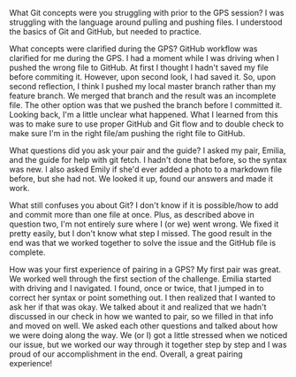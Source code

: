 What Git concepts were you struggling with prior to the GPS session?
    I was struggling with the language around pulling and pushing files. I understood the basics of Git and GitHub, but needed to practice. 

What concepts were clarified during the GPS?
    GitHub workflow was clarified for me during the GPS. I had a moment while I was driving when I pushed the wrong file to GitHub. At first I thought I hadn't saved my file before commiting it. However, upon second look, I had saved it. So, upon second reflection, I think I pushed my local master branch rather than my feature branch. We merged that branch and the result was an incomplete file. The other option was that we pushed the branch before I committed it. Looking back, I'm a little unclear what happened. 
    What I learned from this was to make sure to use proper GitHub and Git flow and to double check to make sure I'm in the right file/am pushing the right file to GitHub.

What questions did you ask your pair and the guide?
    I asked my pair, Emilia, and the guide for help with git fetch. I hadn't done that before, so the syntax was new. I also asked Emily if she'd ever added a photo to a markdown file before, but she had not. We looked it up, found our answers and made it work.

What still confuses you about Git?
    I don't know if it is possible/how to add and commit more than one file at once. Plus, as described above in question two, I'm not entirely sure where I (or we) went wrong. We fixed it pretty easily, but I don't know what step I missed. The good result in the end was that we worked together to solve the issue and the GitHub file is complete.
    
How was your first experience of pairing in a GPS?
    My first pair was great. We worked well through the first section of the challenge. Emilia started with driving and I navigated. I found, once or twice, that I jumped in to correct her syntax or point something out. I then realized that I wanted to ask her if that was okay. We talked about it and realized that we hadn't discussed in our check in how we wanted to pair, so we filled in that info and moved on well. We asked each other questions and talked about how we were doing along the way. We (or I) got a little stressed when we noticed our issue, but we worked our way through it together step by step and I was proud of our accomplishment in the end. Overall, a great pairing experience!